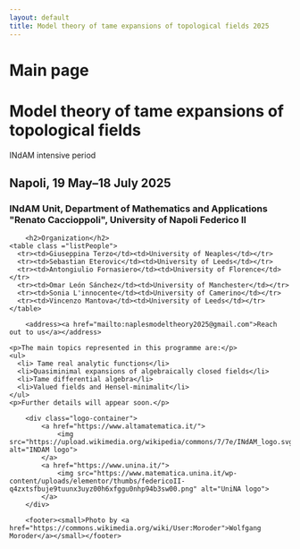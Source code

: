 ```yaml
---
layout: default
title: Model theory of tame expansions of topological fields 2025
---
```


# Main page
<!DOCTYPE html>
<html lang="en">
  <head>
    <meta charset="utf-8">
    <title>Model theory of tame expansions of topological fields, 19 May – 18 July 2025</title>
    <meta name="viewport" content="width=device-width, initial-scale=1" />
    
</head>
  <body>
        <h1>Model theory of tame expansions of topological fields</h1>
        <p class="subtitle">INdAM intensive period</p>
        <h2>Napoli, 19 May&ndash;18 July 2025</h2>
        <h3>INdAM Unit, Department of Mathematics and Applications "Renato Caccioppoli", University of Napoli Federico II</h3>

        <h2>Organization</h2>
	<table class ="listPeople">
	  <tr><td>Giuseppina Terzo</td><td>University of Neaples</td></tr>
	  <tr><td>Sebastian Eterovic</td><td>University of Leeds</td></tr>
	  <tr><td>Antongiulio Fornasiero</td><td>University of Florence</td></tr>
	  <tr><td>Omar León Sánchez</td><td>University of Manchester</td></tr>
	  <tr><td>Sonia L'innocente</td><td>University of Camerino</td></tr>
	  <tr><td>Vincenzo Mantova</td><td>University of Leeds</td></tr>
	</table>
	  
        <address><a href="mailto:naplesmodeltheory2025@gmail.com">Reach out to us</a></address>

	<p>The main topics represented in this programme are:</p>
	<ul>
	  <li> Tame real analytic functions</li>
	  <li>Quasiminimal expansions of algebraically closed fields</li>
	  <li>Tame differential algebra</li>
	  <li>Valued fields and Hensel-minimalit</li>
	</ul>
	<p>Further details will appear soon.</p>

        <div class="logo-container">
            <a href="https://www.altamatematica.it/">
                <img src="https://upload.wikimedia.org/wikipedia/commons/7/7e/INdAM_logo.svg" alt="INDAM logo">
            </a>
            <a href="https://www.unina.it/">
                <img src="https://www.matematica.unina.it/wp-content/uploads/elementor/thumbs/federicoII-q4zxtsfbuje9tuunx3uyz00h6xfggu0nhp94b3sw00.png" alt="UniNA logo">
            </a>
        </div>

        <footer><small>Photo by <a href="https://commons.wikimedia.org/wiki/User:Moroder">Wolfgang Moroder</a></small></footer>

